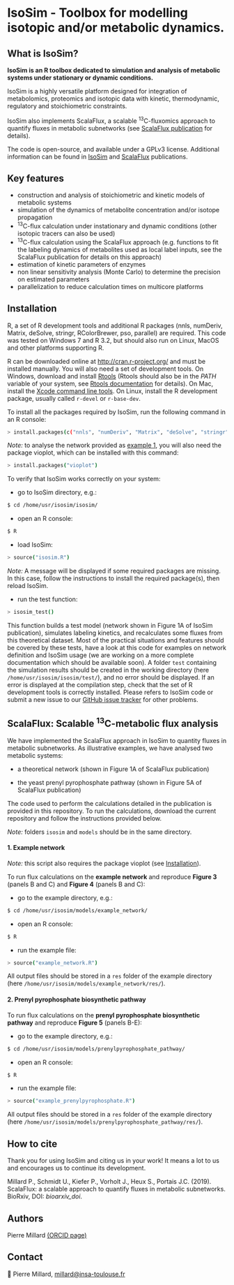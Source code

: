 # IsoSim - Toolbox for modelling isotopic and/or metabolic dynamics.


## What is IsoSim?
**IsoSim is an R toolbox dedicated to simulation and analysis of metabolic systems under stationary or dynamic conditions.**

IsoSim is a highly versatile platform designed for integration of metabolomics, proteomics and isotopic data with kinetic, thermodynamic, regulatory and stoichiometric constraints.

IsoSim also implements ScalaFlux, a scalable <sup>13</sup>C-fluxomics approach to quantify fluxes in metabolic subnetworks (see [ScalaFlux publication](bioarxiv_doi) for details).

The code is open-source, and available under a GPLv3 license. Additional information can be found in [IsoSim](https://dx.doi.org/10.1186%2Fs12918-015-0213-8) and [ScalaFlux](bioarxiv_doi) publications.

## Key features

- construction and analysis of stoichiometric and kinetic models of metabolic systems
- simulation of the dynamics of metabolite concentration and/or isotope propagation
- <sup>13</sup>C-flux calculation under instationary and dynamic conditions (other isotopic tracers can also be used)
- <sup>13</sup>C-flux calculation using the ScalaFlux approach (e.g. functions to fit the labeling dynamics of metabolites used as local label inputs, see the ScalaFlux publication for details on this approach)
- estimation of kinetic parameters of enzymes
- non linear sensitivity analysis (Monte Carlo) to determine the precision on estimated parameters
- parallelization to reduce calculation times on multicore platforms


## Installation

R, a set of R development tools and additional R packages (nnls, numDeriv, Matrix, deSolve, stringr, RColorBrewer, pso, parallel) are required. This code was tested on Windows 7 and R 3.2, but should also run on Linux, MacOS and other platforms supporting R.

R can be downloaded online at http://cran.r-project.org/ and must be installed manually. You will also need a set of development tools. On Windows, 
download and install [Rtools](http://cran.r-project.org/bin/windows/Rtools/) (Rtools should also be in the *PATH* variable of your system, see [Rtools documentation](https://cran.r-project.org/bin/windows/Rtools/) for details). On Mac, install the [Xcode command line tools](https://developer.apple.com/downloads). 
On Linux, install the R development package, usually called `r-devel` or `r-base-dev`.

To install all the packages required by IsoSim, run the following command in an R console:

```bash
> install.packages(c("nnls", "numDeriv", "Matrix", "deSolve", "stringr", "RColorBrewer", "pso", "parallel"))
```

*Note:* to analyse the network provided as [example 1](#1-example-network), you will also need the package vioplot, which can be installed with this command:

```bash
> install.packages("vioplot")
```

To verify that IsoSim works correctly on your system:
  
- go to IsoSim directory, e.g.:

```bash
$ cd /home/usr/isosim/isosim/
```

- open an R console:

```bash
$ R
```

- load IsoSim:

```bash
> source("isosim.R")
```

*Note:* A message will be displayed if some required packages are missing. In this case, follow the instructions to install the required package(s), then reload IsoSim.

- run the test function:

```bash
> isosim_test()
```

This function builds a test model (network shown in Figure 1A of IsoSim publication), simulates labeling kinetics, and recalculates some fluxes from this theoretical dataset. Most of 
the practical situations and features should be covered by these tests, have a look at this code for examples on network definition and IsoSim usage (we are working on a more complete documentation which should be available soon).
A folder `test` containing the simulation results should be created in the working directory (here `/home/usr/isosim/isosim/test/`), and no error should be displayed.
If an error is displayed at the compilation step, check that the set of R development tools is correctly installed. 
Please refers to IsoSim code or submit a new issue to our [GitHub issue tracker](https://github.com/MetaSys-LISBP/IsoSim/issues) for other problems.

## ScalaFlux: Scalable <sup>13</sup>C-metabolic flux analysis

We have implemented the ScalaFlux approach in IsoSim to quantity fluxes in metabolic subnetworks. As illustrative examples, we have analysed two metabolic systems:

- a theoretical network (shown in Figure 1A of ScalaFlux publication)

- the yeast prenyl pyrophosphate pathway (shown in Figure 5A of ScalaFlux publication)

The code used to perform the calculations detailed in the publication is provided in this repository. To run the calculations, download 
the current repository and follow the instructions provided below.

*Note:* folders `isosim` and `models` should be in the same directory.

#### 1. Example network

*Note:* this script also requires the package vioplot (see [Installation](#installation)).

To run flux calculations on the **example network** and reproduce **Figure 3** (panels B and C) and **Figure 4** (panels B and C):

- go to the example directory, e.g.:

```bash
$ cd /home/usr/isosim/models/example_network/
```

- open an R console:

```bash
$ R
```

- run the example file:

```bash
> source("example_network.R")
```

All output files should be stored in a `res` folder of the example directory (here `/home/usr/isosim/models/example_network/res/`).

#### 2. Prenyl pyrophosphate biosynthetic pathway

To run flux calculations on the **prenyl pyrophosphate biosynthetic pathway** and reproduce **Figure 5** (panels B-E):

- go to the example directory, e.g.:

```bash
$ cd /home/usr/isosim/models/prenylpyrophosphate_pathway/
```

- open an R console:

```bash
$ R
```

- run the example file:

```bash
> source("example_prenylpyrophosphate.R")
```

All output files should be stored in a `res` folder of the example directory (here `/home/usr/isosim/models/prenylpyrophosphate_pathway/res/`).

## How to cite

Thank you for using IsoSim and citing us in your work! It means a lot to us and encourages us to continue its development.

Millard P., Schmidt U., Kiefer P., Vorholt J., Heux S., Portais J.C. (2019). ScalaFlux: a scalable approach to quantify fluxes in metabolic subnetworks. BioRxiv, DOI: *bioarxiv_doi*.

## Authors

Pierre Millard [(ORCID page)](https://orcid.org/0000-0002-8136-9963)

## Contact

:email: Pierre Millard, millard@insa-toulouse.fr
